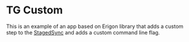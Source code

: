 # TG Custom

This is an example of an app based on Erigon library that adds a custom
step to the [StagedSync](../../eth/stagedsync) and adds a custom command line
flag.

